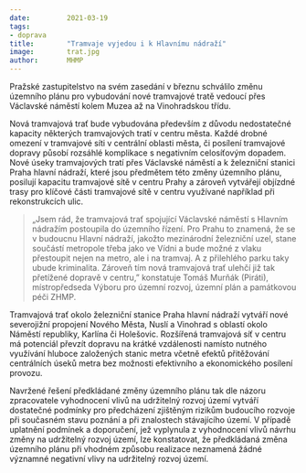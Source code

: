 ```yaml
---
date:         2021-03-19
tags:         
- doprava
title:        "Tramvaje vyjedou i k Hlavnímu nádraží"
image: 	      trat.jpg
author:       MHMP
---
```


Pražské zastupitelstvo na svém zasedání v březnu schválilo změnu územního plánu pro vybudování nové tramvajové tratě vedoucí přes Václavské náměstí kolem Muzea až na Vinohradskou třídu.

Nová tramvajová trať bude vybudována především z důvodu nedostatečné kapacity některých tramvajových tratí v centru města. Každé drobné omezení v tramvajové síti v centrální oblasti města, či posílení tramvajové dopravy působí rozsáhlé komplikace s negativním celosíťovým dopadem. Nové úseky tramvajových tratí přes Václavské náměstí a k železniční stanici Praha hlavní nádraží, které jsou předmětem této změny územního plánu, posilují kapacitu tramvajové sítě v centru Prahy a zároveň vytvářejí objízdné trasy pro klíčové části tramvajové sítě v centru využívané například při rekonstrukcích ulic. 

> „Jsem rád, že tramvajová trať spojující Václavské náměstí s Hlavním nádražím postoupila do územního řízení. Pro Prahu to znamená, že se v budoucnu Hlavní nádraží, jakožto mezinárodní železniční uzel, stane součástí metropole třeba jako ve Vídni a bude možné z vlaku přestoupit nejen na metro, ale i na tramvaj. A z přilehlého parku taky ubude kriminalita. Zároveň tím nová tramvajová trať ulehčí již tak přetížené dopravě v centru,” konstatuje Tomáš Murňák (Piráti), místropředseda Výboru pro územní rozvoj, územní plán a památkovou péči ZHMP.

Tramvajová trať okolo železniční stanice Praha hlavní nádraží vytváří nové severojižní propojení Nového Města, Nuslí a Vinohrad s oblastí okolo Náměstí republiky, Karlína či Holešovic. Rozšířená tramvajová síť v centru má potenciál převzít dopravu na krátké vzdálenosti namísto nutného využívání hluboce založených stanic metra včetně efektů přitěžování centrálních úseků metra bez možnosti efektivního a ekonomického posílení provozu. 

Navržené řešení předkládané změny územního plánu tak dle názoru zpracovatele vyhodnocení vlivů na udržitelný rozvoj území vytváří dostatečné podmínky pro předcházení zjištěným rizikům budoucího rozvoje při současném stavu poznání a při znalostech stávajícího území. V případě uplatnění podmínek a doporučení, jež vyplynula z vyhodnocení vlivů návrhu změny na udržitelný rozvoj území, lze konstatovat, že předkládaná změna územního plánu při vhodném způsobu realizace neznamená žádné významné negativní vlivy na udržitelný rozvoj území.

